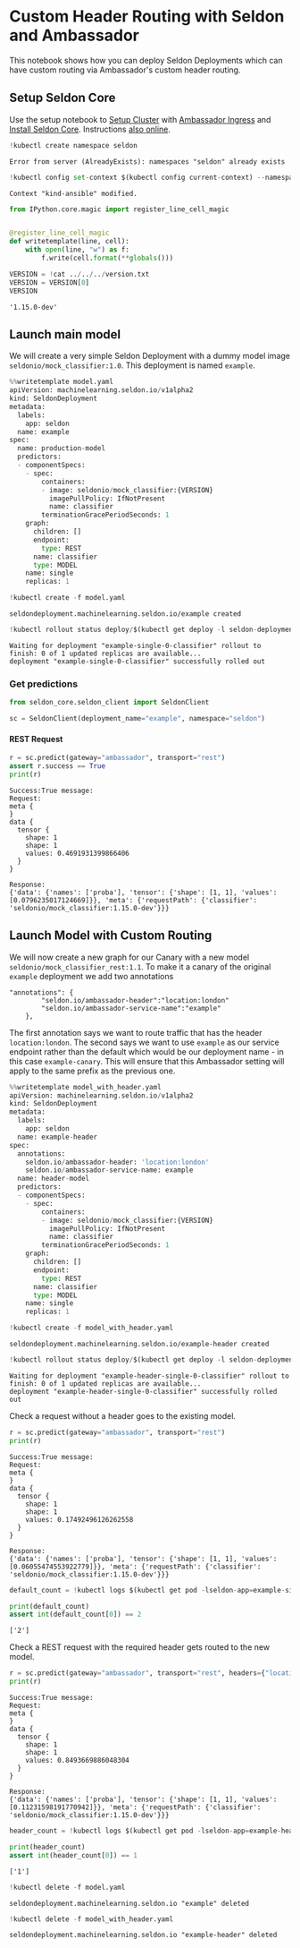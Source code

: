 # Custom Header Routing with Seldon and Ambassador

This notebook shows how you can deploy Seldon Deployments which can have custom routing via Ambassador's custom header routing.


## Setup Seldon Core

Use the setup notebook to [Setup Cluster](https://docs.seldon.io/projects/seldon-core/en/latest/examples/seldon_core_setup.html#Setup-Cluster) with [Ambassador Ingress](https://docs.seldon.io/projects/seldon-core/en/latest/examples/seldon_core_setup.html#Ambassador) and [Install Seldon Core](https://docs.seldon.io/projects/seldon-core/en/latest/examples/seldon_core_setup.html#Install-Seldon-Core). Instructions [also online](https://docs.seldon.io/projects/seldon-core/en/latest/examples/seldon_core_setup.html).


```python
!kubectl create namespace seldon
```

    Error from server (AlreadyExists): namespaces "seldon" already exists



```python
!kubectl config set-context $(kubectl config current-context) --namespace=seldon
```

    Context "kind-ansible" modified.



```python
from IPython.core.magic import register_line_cell_magic


@register_line_cell_magic
def writetemplate(line, cell):
    with open(line, "w") as f:
        f.write(cell.format(**globals()))
```


```python
VERSION = !cat ../../../version.txt
VERSION = VERSION[0]
VERSION
```




    '1.15.0-dev'



## Launch main model

We will create a very simple Seldon Deployment with a dummy model image `seldonio/mock_classifier:1.0`. This deployment is named `example`.


```python
%%writetemplate model.yaml
apiVersion: machinelearning.seldon.io/v1alpha2
kind: SeldonDeployment
metadata:
  labels:
    app: seldon
  name: example
spec:
  name: production-model
  predictors:
  - componentSpecs:
    - spec:
        containers:
        - image: seldonio/mock_classifier:{VERSION}
          imagePullPolicy: IfNotPresent
          name: classifier
        terminationGracePeriodSeconds: 1
    graph:
      children: []
      endpoint:
        type: REST
      name: classifier
      type: MODEL
    name: single
    replicas: 1

```


```python
!kubectl create -f model.yaml
```

    seldondeployment.machinelearning.seldon.io/example created



```python
!kubectl rollout status deploy/$(kubectl get deploy -l seldon-deployment-id=example -o jsonpath='{.items[0].metadata.name}')
```

    Waiting for deployment "example-single-0-classifier" rollout to finish: 0 of 1 updated replicas are available...
    deployment "example-single-0-classifier" successfully rolled out


### Get predictions


```python
from seldon_core.seldon_client import SeldonClient

sc = SeldonClient(deployment_name="example", namespace="seldon")
```

#### REST Request


```python
r = sc.predict(gateway="ambassador", transport="rest")
assert r.success == True
print(r)
```

    Success:True message:
    Request:
    meta {
    }
    data {
      tensor {
        shape: 1
        shape: 1
        values: 0.4691931399866406
      }
    }
    
    Response:
    {'data': {'names': ['proba'], 'tensor': {'shape': [1, 1], 'values': [0.0796235017124669]}}, 'meta': {'requestPath': {'classifier': 'seldonio/mock_classifier:1.15.0-dev'}}}


## Launch Model with Custom Routing

We will now create a new graph for our Canary with a new model `seldonio/mock_classifier_rest:1.1`. To make it a canary of the original `example` deployment we add two annotations

```
"annotations": {
	    "seldon.io/ambassador-header":"location:london"
	    "seldon.io/ambassador-service-name":"example"	    
	},	
```

The first annotation says we want to route traffic that has the header `location:london`. The second says we want to use `example` as our service endpoint rather than the default which would be our deployment name - in this case `example-canary`. This will ensure that this Ambassador setting will apply to the same prefix as the previous one.


```python
%%writetemplate model_with_header.yaml
apiVersion: machinelearning.seldon.io/v1alpha2
kind: SeldonDeployment
metadata:
  labels:
    app: seldon
  name: example-header
spec:
  annotations:
    seldon.io/ambassador-header: 'location:london'
    seldon.io/ambassador-service-name: example
  name: header-model
  predictors:
  - componentSpecs:
    - spec:
        containers:
        - image: seldonio/mock_classifier:{VERSION}
          imagePullPolicy: IfNotPresent
          name: classifier
        terminationGracePeriodSeconds: 1
    graph:
      children: []
      endpoint:
        type: REST
      name: classifier
      type: MODEL
    name: single
    replicas: 1
```


```python
!kubectl create -f model_with_header.yaml
```

    seldondeployment.machinelearning.seldon.io/example-header created



```python
!kubectl rollout status deploy/$(kubectl get deploy -l seldon-deployment-id=example-header -o jsonpath='{.items[0].metadata.name}')
```

    Waiting for deployment "example-header-single-0-classifier" rollout to finish: 0 of 1 updated replicas are available...
    deployment "example-header-single-0-classifier" successfully rolled out


Check a request without a header goes to the existing model.


```python
r = sc.predict(gateway="ambassador", transport="rest")
print(r)
```

    Success:True message:
    Request:
    meta {
    }
    data {
      tensor {
        shape: 1
        shape: 1
        values: 0.17492496126262558
      }
    }
    
    Response:
    {'data': {'names': ['proba'], 'tensor': {'shape': [1, 1], 'values': [0.06055474553922779]}}, 'meta': {'requestPath': {'classifier': 'seldonio/mock_classifier:1.15.0-dev'}}}



```python
default_count = !kubectl logs $(kubectl get pod -lseldon-app=example-single -o jsonpath='{.items[0].metadata.name}') classifier | grep "root.predict" | wc -l
```


```python
print(default_count)
assert int(default_count[0]) == 2
```

    ['2']


Check a REST request with the required header gets routed to the new model.


```python
r = sc.predict(gateway="ambassador", transport="rest", headers={"location": "london"})
print(r)
```

    Success:True message:
    Request:
    meta {
    }
    data {
      tensor {
        shape: 1
        shape: 1
        values: 0.8493669886048304
      }
    }
    
    Response:
    {'data': {'names': ['proba'], 'tensor': {'shape': [1, 1], 'values': [0.11231598191770942]}}, 'meta': {'requestPath': {'classifier': 'seldonio/mock_classifier:1.15.0-dev'}}}



```python
header_count = !kubectl logs $(kubectl get pod -lseldon-app=example-header-single -o jsonpath='{.items[0].metadata.name}') classifier | grep "root.predict" | wc -l
```


```python
print(header_count)
assert int(header_count[0]) == 1
```

    ['1']



```python
!kubectl delete -f model.yaml
```

    seldondeployment.machinelearning.seldon.io "example" deleted



```python
!kubectl delete -f model_with_header.yaml
```

    seldondeployment.machinelearning.seldon.io "example-header" deleted



```python

```
